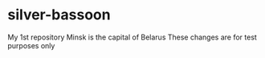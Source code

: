 # silver-bassoon
My 1st repository
Minsk is the capital of Belarus
These changes are for test purposes only
